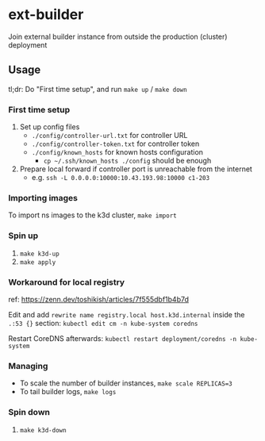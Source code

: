 # ext-builder

Join external builder instance from outside the production (cluster) deployment

## Usage

tl;dr:
Do "First time setup", and run `make up` / `make down`

### First time setup

1. Set up config files
   - `./config/controller-url.txt` for controller URL
   - `./config/controller-token.txt` for controller token
   - `./config/known_hosts` for known hosts configuration
     - `cp ~/.ssh/known_hosts ./config` should be enough
2. Prepare local forward if controller port is unreachable from the internet
   - e.g. `ssh -L 0.0.0.0:10000:10.43.193.98:10000 c1-203`

### Importing images

To import ns images to the k3d cluster, `make import`

### Spin up

1. `make k3d-up`
2. `make apply`

### Workaround for local registry

ref: https://zenn.dev/toshikish/articles/7f555dbf1b4b7d

Edit and add `rewrite name registry.local host.k3d.internal` inside the `.:53 {}` section:
`kubectl edit cm -n kube-system coredns`

Restart CoreDNS afterwards:
`kubectl restart deployment/coredns -n kube-system`

### Managing

- To scale the number of builder instances, `make scale REPLICAS=3`
- To tail builder logs, `make logs`

### Spin down

1. `make k3d-down`
